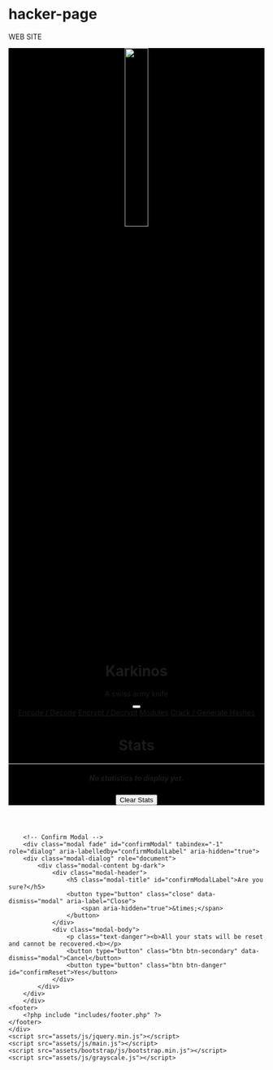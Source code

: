 # hacker-page
WEB SITE 
<!DOCTYPE html>
<html>

<head>
    <meta charset="utf-8">
    <meta name="viewport" content="width=device-width, initial-scale=1.0, shrink-to-fit=no">
    <title>Karkinos</title>
    <meta name=”viewport” content=”width=device-width, initial-scale=1.0">
    <link rel="shortcut icon" href="/favicon.ico" type="image/x-icon">
    <link rel="stylesheet" href="assets/css/main.css">
    <link rel="stylesheet" href="assets/bootstrap/css/bootstrap.min.css">
    <link href="https://cdnjs.cloudflare.com/ajax/libs/font-awesome/5.15.1/css/all.min.css" rel="stylesheet">
    <script src="https://cdn.jsdelivr.net/npm/chart.js@2.8.0"></script>
    <script src="https://ajax.googleapis.com/ajax/libs/jquery/3.2.1/jquery.min.js"></script>
</head>

<body id="page-top">
    <div class="wrapper container">
    <header class="masthead" style="background-color:black;">
        <div class="intro-body">
            <div id="header" class="mt-5">
                <img src="assets/img/karkinos.png" width="30%"> 
                <div class="container">
                    <div class="row">
                        <div class="col-md mx-auto">
                            <h1 class="brand-heading" id="title">Karkinos</h1>
                            <p class="intro-text" id="sub-title">A swiss army knife</p>
			            </div>
                    </div>
                </div>
                <div class="row-fluid">
                    <div class="container-fluid mb-5">
                        <button id="scroller" class="btn btn-link btn-circle" role="button" href="#menu"><i class="fa fa-angle-double-down animated"></i></button>
                    </div>
                    <div class="col-md mx-auto pt-5" id="menu">
                            <a class="btn btn-primary btn-lg btn-default m-2 py-4 px-4" href="php/encode.php">Encode / Decode</span></a>
                            <a class="btn btn-primary btn-lg btn-default m-2 py-4 px-4" href="php/encrypt.php">Encrypt / Decrypt</span></a>
                            <a class="btn btn-primary btn-lg btn-default m-2 py-4 px-4" href="php/modules.php">Modules</span></a>
                            <a class="btn btn-primary btn-lg btn-default m-2 py-4 px-4" href="php/cracking.php">Crack / Generate Hashes</span></a>
                    </div>
                </div>
            </div>
            <div class="row-fluid">
                <div class="col-lg-7 mx-auto pt-5">
                    <h1 class="letter-space">Stats</h1>
                    <hr style="background-color:white;" class="mb-5">
                        <canvas id="hashChart"></canvas>
                        <?php include "includes/chart.php" ?>
                        <h5 id="statMessage">No statistics to display yet.</h5>
                </div>
                <div class="col-lg-7 pt-3 mx-auto">
                    <button type="button" class="btn btn-outline-warning" data-toggle="modal" id="clear" data-target="#confirmModal">
                        Clear Stats
                    </button>
                </div>
            </div>
        </div>
    </header>

        <!-- Confirm Modal -->
        <div class="modal fade" id="confirmModal" tabindex="-1" role="dialog" aria-labelledby="confirmModalLabel" aria-hidden="true">
        <div class="modal-dialog" role="document">
            <div class="modal-content bg-dark">
                <div class="modal-header">
                    <h5 class="modal-title" id="confirmModalLabel">Are you sure?</h5>
                    <button type="button" class="close" data-dismiss="modal" aria-label="Close">
                        <span aria-hidden="true">&times;</span>
                    </button>
                </div>
                <div class="modal-body">
                    <p class="text-danger"><b>All your stats will be reset and cannot be recovered.<b></p>
                    <button type="button" class="btn btn-secondary" data-dismiss="modal">Cancel</button>
                    <button type="button" class="btn btn-danger" id="confirmReset">Yes</button>
                </div>
            </div>
        </div>
        </div>
    <footer>
        <?php include "includes/footer.php" ?>
    </footer>
    </div>
    <script src="assets/js/jquery.min.js"></script>
    <script src="assets/js/main.js"></script>
    <script src="assets/bootstrap/js/bootstrap.min.js"></script>
    <script src="assets/js/grayscale.js"></script>
</body>

</html>
